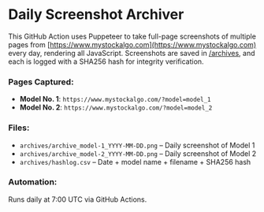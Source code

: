 # Daily Screenshot Archiver

This GitHub Action uses Puppeteer to take full-page screenshots of multiple pages from [https://www.mystockalgo.com](https://www.mystockalgo.com) every day, rendering all JavaScript. Screenshots are saved in [/archives](cci:7://file:///c:/Users/david/my-website-archiver/archives:0:0-0:0), and each is logged with a SHA256 hash for integrity verification.

### Pages Captured:
- **Model No. 1**: `https://www.mystockalgo.com/?model=model_1`
- **Model No. 2**: `https://www.mystockalgo.com/?model=model_2`

### Files:
- `archives/archive_model-1_YYYY-MM-DD.png` – Daily screenshot of Model 1
- `archives/archive_model-2_YYYY-MM-DD.png` – Daily screenshot of Model 2
- `archives/hashlog.csv` – Date + model name + filename + SHA256 hash

### Automation:
Runs daily at 7:00 UTC via GitHub Actions.